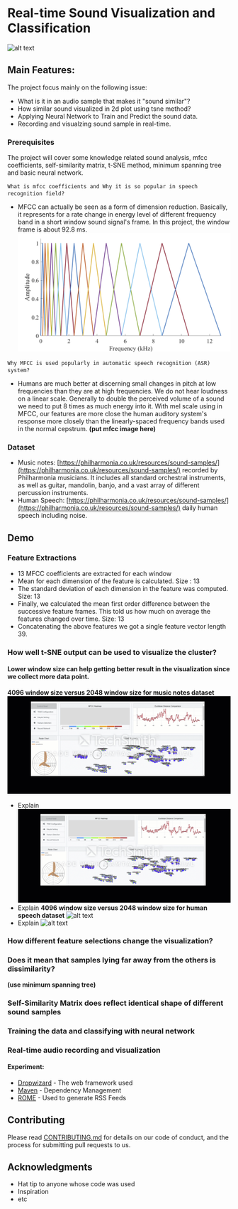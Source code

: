 
# Real-time Sound Visualization and Classification
![alt text](https://github.com/iDataVisualizationLab/music/blob/master/Master%20Thesis/image/Realtime-tsne.gif)
## Main Features:
The project focus mainly on the following issue:
* What is it in an audio sample that makes it "sound similar"?
* How similar sound visualized in 2d plot using tsne method?
* Applying Neural Network to Train and Predict the sound data.
* Recording and visualzing sound sample in real-time.

### Prerequisites
The project will cover some knowledge related sound analysis, mfcc coefficients, self-similarity matrix, t-SNE method, minimum spanning tree and basic neural network.

```
What is mfcc coefficients and Why it is so popular in speech recognition field?
```
- MFCC can actually be seen as a form of dimension reduction. Basically, it represents for a rate change in energy level of different frequency band in a short window sound signal's frame. In this project, the window frame is about 92.8 ms. 
![alt text](https://github.com/iDataVisualizationLab/music/blob/master/Master%20Thesis/image/mfcc.png)
```
Why MFCC is used popularly in automatic speech recognition (ASR) system?
```
- Humans are much better at discerning small changes in pitch at low frequencies than they are at high frequencies. We do not hear loudness on a linear scale. Generally to double the perceived volume of a sound we need to put 8 times as much energy into it.
With mel scale using in MFCC, our features are more close the human auditory system's response more closely than the linearly-spaced frequency bands used in the normal cepstrum. **(put mfcc image here)**
### Dataset

-  Music notes: [https://philharmonia.co.uk/resources/sound-samples/](https://philharmonia.co.uk/resources/sound-samples/) recorded by Philharmonia musicians. It includes all standard orchestral instruments, as well as guitar, mandolin, banjo, and a vast array of different percussion instruments.
- Human Speech: [https://philharmonia.co.uk/resources/sound-samples/](https://philharmonia.co.uk/resources/sound-samples/) daily human speech including noise.

## Demo

### Feature Extractions
- 13 MFCC coefficients are extracted for each window
- Mean for each dimension of the feature is calculated. Size : 13 
- The standard deviation of each dimension in the feature was computed. Size: 13
- Finally, we calculated the mean first order difference between the successive feature frames. This told us how much on average the features changed over time. Size: 13
- Concatenating the above features we got a single feature vector length 39.

### How well t-SNE output can be used to visualize the cluster?
#### Lower window size can help getting better result in the visualization since we collect more data point.
**4096 window size versus 2048 window size for music notes dataset**
![alt text](https://github.com/iDataVisualizationLab/music/blob/master/Master%20Thesis/image/4096_music.gif)
- Explain
![alt text](https://github.com/iDataVisualizationLab/music/blob/master/Master%20Thesis/image/2048_music.gif)
- Explain
**4096 window size versus 2048 window size for human speech dataset**
![alt text](https://github.com/iDataVisualizationLab/music/blob/master/Master%20Thesis/image/4096_speech.gif)
- Explain
![alt text](https://github.com/iDataVisualizationLab/music/blob/master/Master%20Thesis/image/2048_speech.gif)
### How different feature selections change the visualization?

### Does it mean that samples lying far away from the others is dissimilarity? 
**(use minimum spanning tree)**
### Self-Similarity Matrix does reflect identical shape of different sound samples
### Training the data and classifying with neural network

### Real-time audio recording and visualization
####  Experiment:

* [Dropwizard](http://www.dropwizard.io/1.0.2/docs/) - The web framework used
* [Maven](https://maven.apache.org/) - Dependency Management
* [ROME](https://rometools.github.io/rome/) - Used to generate RSS Feeds

## Contributing

Please read [CONTRIBUTING.md](https://gist.github.com/PurpleBooth/b24679402957c63ec426) for details on our code of conduct, and the process for submitting pull requests to us.

## Acknowledgments

* Hat tip to anyone whose code was used
* Inspiration
* etc

